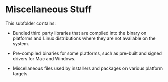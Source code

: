 Miscellaneous Stuff
======

This subfolder contains:

 * Bundled third party libraries that are compiled into the binary on platforms and Linux distributions where they are not available on the system.

 * Pre-compiled binaries for some platforms, such as pre-built and signed drivers for Mac and Windows.

 * Miscellaneous files used by installers and packages on various platform targets.
